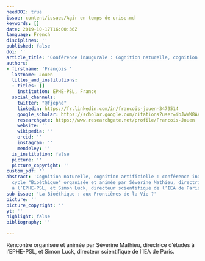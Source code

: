 ```yaml
---
needDOI: true
issue: content/issues/Agir en temps de crise.md
keywords: []
date: 2019-10-17T16:00:36Z
language: French
disciplines: ''
published: false
doi: ''
article_title: 'Conférence inaugurale : Cognition naturelle, cognition artificielle'
authors:
- firstname: 'François '
  lastname: Jouen
  titles_and_institutions:
  - titles: []
    institution: EPHE-PSL, France
  social_channels:
    twitter: "@fjephe"
    linkedin: https://fr.linkedin.com/in/francois-jouen-3479514
    google_scholar: https://scholar.google.com/citations?user=ibJwWK8AAAAJ&hl=fr
    researchgate: https://www.researchgate.net/profile/Francois-Jouen
    website: ''
    wikipedia: ''
    orcid: ''
    instagram: ''
    mendeley: ''
  is_institution: false
  picture: ''
  picture_copyright: ''
custom_pdf: ''
abstract: 'Cognition naturelle, cognition artificielle : conférence inaugurale du
  cycle "Bioéthique" organisée et animée par Séverine Mathieu, directrice d’études
  à l’EPHE-PSL, et Simon Luck, directeur scientifique de l’IEA de Paris.'
sub-issue: 'La Bioéthique : aux Frontières de la Vie ?'
picture: ''
picture_copyright: ''
yt: ''
highlight: false
bibliography: ''

---
```


Rencontre organisée et animée par Séverine Mathieu, directrice d’études à l’EPHE-PSL, et Simon Luck, directeur scientifique de l’IEA de Paris.

<Youtube yt="XctC5Jv2YGg" caption ="La bioéthique : aux frontières de la vie ?"></Youtube>